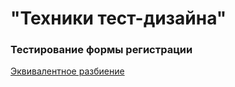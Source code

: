 # "Техники тест-дизайна"


###  Тестирование формы регистрации
[Эквивалентное разбиение](https://docs.google.com/spreadsheets/d/1vU_srL4XWVW2CvFyZTz7PGLrny7BXFqUJhM8kJKRUGk/edit?usp=sharing)


 
